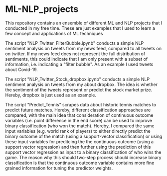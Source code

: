 # ML-NLP_projects

This repository contains an ensemble of different ML and NLP projects that I conducted in my free time. 
These are just examples that I used to learn a few concept and applications of ML techniques

The script "NLP_Twitter_FilterBubble.ipynb" conducts a simple NLP sentiment analysis on tweets from my news feed, compared to all tweets on on twitter. 
If my news feed does not represent the full distribution of sentiments, this could indicate that I am only present with a subset of information, i.e. indicating a "filter bubble". 
As an example I used tweets about Covid-19. 

The script "NLP_Twitter_Stock_dropbox.ipynb" conducts a simple NLP sentiment analysis on tweets from my about dropbox. The idea is whether the sentiment of the tweets represent 
or predict the stock market prize. Hereby, dropbox is just used as an example. 

The script "Predict_Tennis" scrapes data about historic tennis matches to predict future matches. 
Hereby, different classification approaches are compared, with the main idea that consideration of continuous outcome variables (i.e. point difference in the end score)
can be used to improve binary classification (who won the match). Hereby, I compared the same input variables (e.g. world rank of players) to either directly predict the binary 
outcome of the match (using a support-vector classification) or using these input variables for preditcing the the continuous outcome (using a support vector regression) and then further using the prediction of this support vector regression as input to a binary classification of who wins the game. The reason why this should two-step process should increase binary classification is that the continuous outcome variable contains more fine grained information for tuning the predictor weights. 
